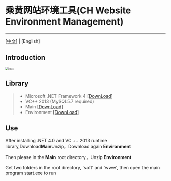 # 乘黄网站环境工具(CH Website Environment Management)

------
[[中文]](README.md) | [English]

## Introduction

<img style="zoom: 50%;" src="https://i.loli.net/2020/04/09/N9dKUfM27a6eVc4.png"  alt="Index" align=center />



## Library

>* Microsoft .NET Framework 4 [[DownLoad]](https://www.microsoft.com/zh-cn/download/details.aspx?id=17718)
>* VC++ 2013 (MySQL5.7 required)
>* Main [[DownLoad]](https://github.com/wzJun1/CH-Website-Environment-Management/releases/download/1.0.0/ch_start.zip)
>* Environment [[DownLoad]](https://github.com/wzJun1/CH-Website-Environment-Management/releases/download/1.0.0/soft.zip)

## Use

After installing .NET 4.0 and VC ++ 2013 runtime library,Download**Main**Unzip，Download again **Environment**

Then please in the **Main** root directory，Unzip **Environment**

Get two folders in the root directory, 'soft' and 'www', then open the main program start.exe to run


